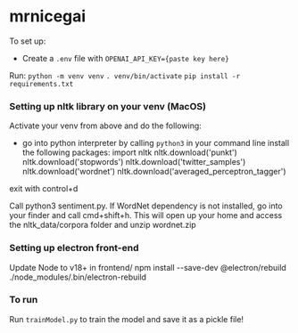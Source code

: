 # mrnicegai

To set up: 
* Create a `.env` file with `OPENAI_API_KEY={paste key here}`

Run:
`python -m venv venv`
`. venv/bin/activate`
`pip install -r requirements.txt`

### Setting up nltk library on your venv (MacOS)
Activate your venv from above and do the following: 
* go into python interpreter by calling ```python3``` in your command line
install the following packages:
import nltk
nltk.download('punkt')
nltk.download('stopwords')
nltk.download('twitter_samples')
nltk.download('wordnet')
nltk.download('averaged_perceptron_tagger')

exit with control+d

Call python3 sentiment.py.
If WordNet dependency is not installed, go into your finder
and call cmd+shift+h. This will open up your home and access the nltk_data/corpora folder and unzip wordnet.zip

### Setting up electron front-end
Update Node to v18+
in frontend/
npm install --save-dev @electron/rebuild
./node_modules/.bin/electron-rebuild



### To run

Run `trainModel.py` to train the model and save it as a pickle file!
